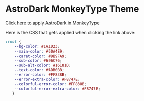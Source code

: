 # AstroDark MonkeyType Theme

[Click here to apply AstroDark in MonkeyType](https://monkeytype.com?customTheme=eyJjIjpbIiMxQTFEMjMiLCIjNTBBNEU5IiwiIzlCOUZBOSIsIiM2OTZDNzYiLCIjMTYxODFEIiwiI0FEQjBCQiIsIiNGRjgzOEIiLCIjRjg3NDdFIiwiI0ZGODM4QiIsIiNGODc0N0UiXX0=)

Here is the CSS that gets applied when clicking the link above:

```css
:root {
    --bg-color: #1A1D23;
    --main-color: #50A4E9;
    --caret-color: #9B9FA9;
    --sub-color: #696C76;
    --sub-alt-color: #16181D;
    --text-color: #ADB0BB;
    --error-color: #FF838B;
    --error-extra-color: #F8747E;
    --colorful-error-color: #FF838B;
    --colorful-error-extra-color: #F8747E;
   }
```
